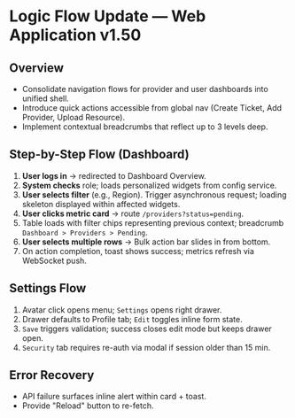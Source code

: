 # Logic Flow Update — Web Application v1.50

## Overview
- Consolidate navigation flows for provider and user dashboards into unified shell.
- Introduce quick actions accessible from global nav (Create Ticket, Add Provider, Upload Resource).
- Implement contextual breadcrumbs that reflect up to 3 levels deep.

## Step-by-Step Flow (Dashboard)
1. **User logs in** → redirected to Dashboard Overview.
2. **System checks** role; loads personalized widgets from config service.
3. **User selects filter** (e.g., Region). Trigger asynchronous request; loading skeleton displayed within affected widgets.
4. **User clicks metric card** → route `/providers?status=pending`.
5. Table loads with filter chips representing previous context; breadcrumb `Dashboard > Providers > Pending`.
6. **User selects multiple rows** → Bulk action bar slides in from bottom.
7. On action completion, toast shows success; metrics refresh via WebSocket push.

## Settings Flow
1. Avatar click opens menu; `Settings` opens right drawer.
2. Drawer defaults to Profile tab; `Edit` toggles inline form state.
3. `Save` triggers validation; success closes edit mode but keeps drawer open.
4. `Security` tab requires re-auth via modal if session older than 15 min.

## Error Recovery
- API failure surfaces inline alert within card + toast.
- Provide "Reload" button to re-fetch.


